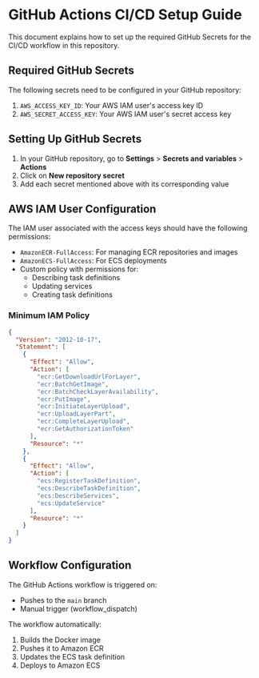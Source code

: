 # GitHub Actions CI/CD Setup Guide

This document explains how to set up the required GitHub Secrets for the CI/CD workflow in this repository.

## Required GitHub Secrets

The following secrets need to be configured in your GitHub repository:

1. `AWS_ACCESS_KEY_ID`: Your AWS IAM user's access key ID
2. `AWS_SECRET_ACCESS_KEY`: Your AWS IAM user's secret access key

## Setting Up GitHub Secrets

1. In your GitHub repository, go to **Settings** > **Secrets and variables** > **Actions**
2. Click on **New repository secret**
3. Add each secret mentioned above with its corresponding value

## AWS IAM User Configuration

The IAM user associated with the access keys should have the following permissions:

- `AmazonECR-FullAccess`: For managing ECR repositories and images
- `AmazonECS-FullAccess`: For ECS deployments
- Custom policy with permissions for:
  - Describing task definitions
  - Updating services
  - Creating task definitions

### Minimum IAM Policy
```json
{
  "Version": "2012-10-17",
  "Statement": [
    {
      "Effect": "Allow",
      "Action": [
        "ecr:GetDownloadUrlForLayer",
        "ecr:BatchGetImage",
        "ecr:BatchCheckLayerAvailability",
        "ecr:PutImage",
        "ecr:InitiateLayerUpload",
        "ecr:UploadLayerPart",
        "ecr:CompleteLayerUpload",
        "ecr:GetAuthorizationToken"
      ],
      "Resource": "*"
    },
    {
      "Effect": "Allow",
      "Action": [
        "ecs:RegisterTaskDefinition",
        "ecs:DescribeTaskDefinition",
        "ecs:DescribeServices",
        "ecs:UpdateService"
      ],
      "Resource": "*"
    }
  ]
}
```

## Workflow Configuration

The GitHub Actions workflow is triggered on:
- Pushes to the `main` branch
- Manual trigger (workflow_dispatch)

The workflow automatically:
1. Builds the Docker image
2. Pushes it to Amazon ECR
3. Updates the ECS task definition
4. Deploys to Amazon ECS 